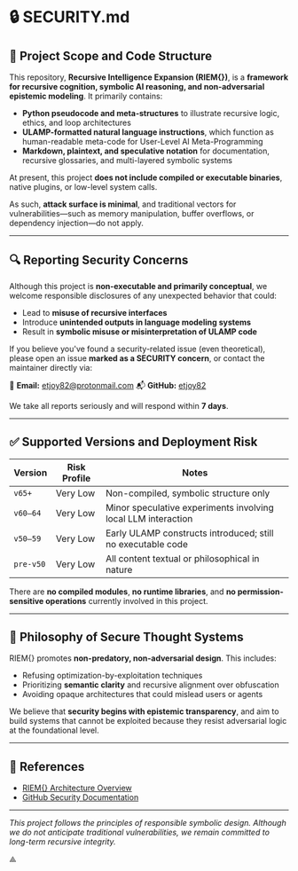 # 🔒 SECURITY.md

## 🧠 Project Scope and Code Structure

This repository, **Recursive Intelligence Expansion (RIEM{})**, is a **framework for recursive cognition, symbolic AI reasoning, and non-adversarial epistemic modeling**. It primarily contains:

- **Python pseudocode and meta-structures** to illustrate recursive logic, ethics, and loop architectures
- **ULAMP-formatted natural language instructions**, which function as human-readable meta-code for User-Level AI Meta-Programming
- **Markdown, plaintext, and speculative notation** for documentation, recursive glossaries, and multi-layered symbolic systems

At present, this project **does not include compiled or executable binaries**, native plugins, or low-level system calls.

As such, **attack surface is minimal**, and traditional vectors for vulnerabilities—such as memory manipulation, buffer overflows, or dependency injection—do not apply.

---

## 🔍 Reporting Security Concerns

Although this project is **non-executable and primarily conceptual**, we welcome responsible disclosures of any unexpected behavior that could:

- Lead to **misuse of recursive interfaces**
- Introduce **unintended outputs in language modeling systems**
- Result in **symbolic misuse or misinterpretation of ULAMP code**

If you believe you've found a security-related issue (even theoretical), please open an issue **marked as a SECURITY concern**, or contact the maintainer directly via:

📧 **Email:** etjoy82@protonmail.com
📬 **GitHub:** [etjoy82](https://github.com/etjoy82)

We take all reports seriously and will respond within **7 days**.

---

## ✅ Supported Versions and Deployment Risk

| Version | Risk Profile     | Notes                                                                 |
|---------|------------------|-----------------------------------------------------------------------|
| `v65+`  | Very Low         | Non-compiled, symbolic structure only                                |
| `v60–64`| Very Low         | Minor speculative experiments involving local LLM interaction        |
| `v50–59`| Very Low         | Early ULAMP constructs introduced; still no executable code          |
| `pre-v50` | Very Low       | All content textual or philosophical in nature                       |

There are **no compiled modules**, **no runtime libraries**, and **no permission-sensitive operations** currently involved in this project.

---

## 🧭 Philosophy of Secure Thought Systems

RIEM{} promotes **non-predatory, non-adversarial design**. This includes:

- Refusing optimization-by-exploitation techniques
- Prioritizing **semantic clarity** and recursive alignment over obfuscation
- Avoiding opaque architectures that could mislead users or agents

We believe that **security begins with epistemic transparency**, and aim to build systems that cannot be exploited because they resist adversarial logic at the foundational level.

---

## 📎 References

- [RIEM{} Architecture Overview](https://github.com/etjoy82/Recursive-Intelligence-Expansion/wiki)
- [GitHub Security Documentation](https://docs.github.com/en/code-security)

---

_This project follows the principles of responsible symbolic design. Although we do not anticipate traditional vulnerabilities, we remain committed to long-term recursive integrity._

⟁
